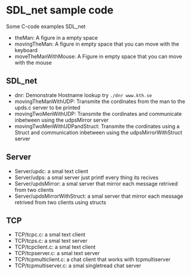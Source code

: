 # SDL_net sample code 
Some C-code examples  SDL_net 

- theMan: A figure in a empty space
- movingTheMan: A figure in empty space that you can move with the keyboard
- moveTheManWithMouse: A Figure in empty space that you can move with the mouse

## SDL_net 
- dnr: Demonstrate Hostname lookup try `./dnr www.kth.se`
- movingTheManWithUDP: Transmite the cordinates from the man to the upds.c server to be printed
- movingTwoMenWithUDP: Transmite the cordinates and communicate inbetween using the udpsMirror server
- movingTwoMenWithUDPandStruct: Transmite the cordinates using a Struct and communication inbetween using the udpsMirrorWithStruct server

## Server
- Server/updc: a smal text client
- Server/udps: a smal server just printf every thing its recives
- Server/updsMirror: a smal server that mirror each message retrived from two clients
- Server/updsMirrorWithStruct: a smal server that mirror each message retrived from two clients using structs

## TCP
- TCP/tcpc.c: a smal text client
- TCP/tcps.c: a smal text server
- TCP/tcpclient.c: a smal text client
- TCP/tcpserver.c: a smal text server
- TCP/tcpmulticlient.c: a chat client that works with tcpmultiserver
- TCP/tcpmultiserver.c: a smal singletread chat server 
